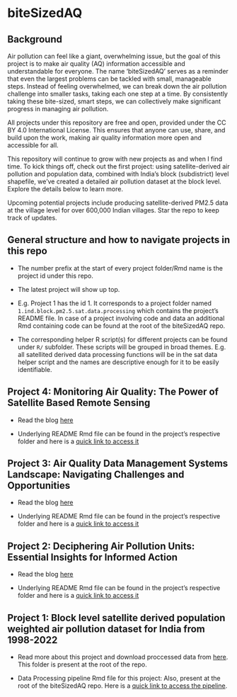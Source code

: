 
<!-- README.md is generated from README.Rmd. Please edit that file -->

# biteSizedAQ

<!-- badges: start -->
<!-- badges: end -->

## Background

Air pollution can feel like a giant, overwhelming issue, but the goal of
this project is to make air quality (AQ) information accessible and
understandable for everyone. The name ‘biteSizedAQ’ serves as a reminder
that even the largest problems can be tackled with small, manageable
steps. Instead of feeling overwhelmed, we can break down the air
pollution challenge into smaller tasks, taking each one step at a time.
By consistently taking these bite-sized, smart steps, we can
collectively make significant progress in managing air pollution.

All projects under this repository are free and open, provided under the
CC BY 4.0 International License. This ensures that anyone can use,
share, and build upon the work, making air quality information more open
and accessible for all.

This repository will continue to grow with new projects as and when I
find time. To kick things off, check out the first project: using
satellite-derived air pollution and population data, combined with
India’s block (subdistrict) level shapefile, we’ve created a detailed
air pollution dataset at the block level. Explore the details below to
learn more.

Upcoming potential projects include producing satellite-derived PM2.5
data at the village level for over 600,000 Indian villages. Star the
repo to keep track of updates.

## General structure and how to navigate projects in this repo

- The number prefix at the start of every project folder/Rmd name is the
  project id under this repo.

- The latest project will show up top.

- E.g. Project 1 has the id 1. It corresponds to a project folder named
  `1.ind.block.pm2.5.sat.data.processing` which contains the project’s
  README file. In case of a project involving code and data an
  additional Rmd containing code can be found at the root of the
  biteSizedAQ repo.

- The corresponding helper R script(s) for different projects can be
  found under `R/` subfolder. These scripts will be grouped in broad
  themes. E.g. all satellited derived data processing functions will be
  in the sat data helper script and the names are descriptive enough for
  it to be easily identifiable.

## Project 4: Monitoring Air Quality: The Power of Satellite Based Remote Sensing

- Read the blog [here]()

- Underlying README Rmd file can be found in the project’s respective
  folder and here is a [quick link to access it]()

## Project 3: Air Quality Data Management Systems Landscape: Navigating Challenges and Opportunities

- Read the blog
  [here](https://github.com/AarshBatra/biteSizedAQ/tree/main/3.aq.dms)

- Underlying README Rmd file can be found in the project’s respective
  folder and here is a [quick link to access
  it](https://github.com/AarshBatra/biteSizedAQ/blob/main/3.aq.dms/README.Rmd)

## Project 2: Deciphering Air Pollution Units: Essential Insights for Informed Action

- Read the blog
  [here](https://github.com/AarshBatra/biteSizedAQ/tree/main/2.air.pol.units.explainer)

- Underlying README Rmd file can be found in the project’s respective
  folder and here is a [quick link to access
  it](https://github.com/AarshBatra/biteSizedAQ/blob/main/2.air.pol.units.explainer/README.Rmd)

## Project 1: Block level satellite derived population weighted air pollution dataset for India from 1998-2022

- Read more about this project and download proccessed data from
  [here](https://github.com/AarshBatra/biteSizedAQ/tree/main/1.ind.block.pm2.5.sat.data.processing).
  This folder is present at the root of the repo.

- Data Processing pipeline Rmd file for this project: Also, present at
  the root of the biteSizedAQ repo. Here is a [quick link to access the
  pipeline](https://github.com/AarshBatra/biteSizedAQ/blob/main/1.ind.block.pm2.5.sat.data.processing.Rmd).
